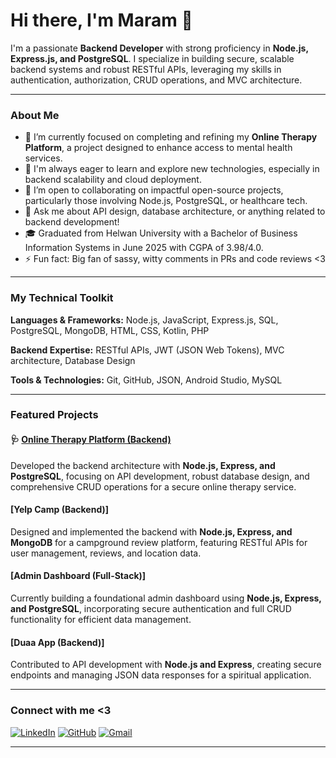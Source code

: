 # Hi there, I'm Maram 💌

I'm a passionate **Backend Developer** with strong proficiency in **Node.js, Express.js, and PostgreSQL**. I specialize in building secure, scalable backend systems and robust RESTful APIs, leveraging my skills in authentication, authorization, CRUD operations, and MVC architecture.

---

### About Me

-   🔭 I’m currently focused on completing and refining my **Online Therapy Platform**, a project designed to enhance access to mental health services.
-   🌱 I'm always eager to learn and explore new technologies, especially in backend scalability and cloud deployment.
-   👯 I’m open to collaborating on impactful open-source projects, particularly those involving Node.js, PostgreSQL, or healthcare tech.
-   💬 Ask me about API design, database architecture, or anything related to backend development!
-   🎓 Graduated from Helwan University with a Bachelor of Business Information Systems in June 2025 with CGPA of 3.98/4.0.
-   ⚡ Fun fact: Big fan of sassy, witty comments in PRs and code reviews <3

---

### My Technical Toolkit

**Languages & Frameworks:**
Node.js, JavaScript, Express.js, SQL, PostgreSQL, MongoDB, HTML, CSS, Kotlin, PHP

**Backend Expertise:**
RESTful APIs, JWT (JSON Web Tokens), MVC architecture, Database Design

**Tools & Technologies:**
Git, GitHub, JSON, Android Studio, MySQL

---

### Featured Projects

#### 🩺 [Online Therapy Platform (Backend)](https://github.com/Maraamxx/online-therapy-platform)
Developed the backend architecture with **Node.js, Express, and PostgreSQL**, focusing on API development, robust database design, and comprehensive CRUD operations for a secure online therapy service.

#### [Yelp Camp (Backend)]
Designed and implemented the backend with **Node.js, Express, and MongoDB** for a campground review platform, featuring RESTful APIs for user management, reviews, and location data.

#### [Admin Dashboard (Full-Stack)]
Currently building a foundational admin dashboard using **Node.js, Express, and PostgreSQL**, incorporating secure authentication and full CRUD functionality for efficient data management.

#### [Duaa App (Backend)]
Contributed to API development with **Node.js and Express**, creating secure endpoints and managing JSON data responses for a spiritual application.

---

### Connect with me <3

[![LinkedIn](https://img.shields.io/badge/LinkedIn-0077B5?style=for-the-badge&logo=linkedin&logoColor=white)](https://www.linkedin.com/in/marammahmoudxx)
[![GitHub](https://img.shields.io/badge/GitHub-100000?style=for-the-badge&logo=github&logoColor=white)](https://github.com/Maraamxx)
[![Gmail](https://img.shields.io/badge/Gmail-D14836?style=for-the-badge&logo=gmail&logoColor=white)](mailto:marammahmoudxx@gmail.com)

---
